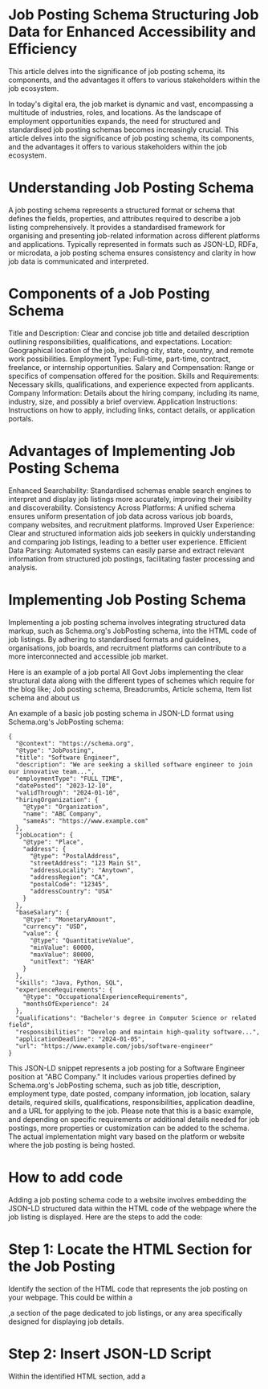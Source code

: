 # Job Posting Schema Structuring Job Data for Enhanced Accessibility and Efficiency
This article delves into the significance of job posting schema, its components, and the advantages it offers to various stakeholders within the job ecosystem.

In today's digital era, the job market is dynamic and vast, encompassing a multitude of industries, roles, and locations. As the landscape of employment opportunities expands, the need for structured and standardised job posting schemas becomes increasingly crucial. This article delves into the significance of job posting schema, its components, and the advantages it offers to various stakeholders within the job ecosystem.

# Understanding Job Posting Schema
A job posting schema represents a structured format or schema that defines the fields, properties, and attributes required to describe a job listing comprehensively. It provides a standardised framework for organising and presenting job-related information across different platforms and applications. Typically represented in formats such as JSON-LD, RDFa, or microdata, a job posting schema ensures consistency and clarity in how job data is communicated and interpreted.

# Components of a Job Posting Schema
Title and Description: Clear and concise job title and detailed description outlining responsibilities, qualifications, and expectations.
Location: Geographical location of the job, including city, state, country, and remote work possibilities.
Employment Type: Full-time, part-time, contract, freelance, or internship opportunities.
Salary and Compensation: Range or specifics of compensation offered for the position.
Skills and Requirements: Necessary skills, qualifications, and experience expected from applicants.
Company Information: Details about the hiring company, including its name, industry, size, and possibly a brief overview.
Application Instructions: Instructions on how to apply, including links, contact details, or application portals.

# Advantages of Implementing Job Posting Schema
Enhanced Searchability: Standardised schemas enable search engines to interpret and display job listings more accurately, improving their visibility and discoverability.
Consistency Across Platforms: A unified schema ensures uniform presentation of job data across various job boards, company websites, and recruitment platforms.
Improved User Experience: Clear and structured information aids job seekers in quickly understanding and comparing job listings, leading to a better user experience.
Efficient Data Parsing: Automated systems can easily parse and extract relevant information from structured job postings, facilitating faster processing and analysis.

# Implementing Job Posting Schema
Implementing a job posting schema involves integrating structured data markup, such as Schema.org's JobPosting schema, into the HTML code of job listings. By adhering to standardised formats and guidelines, organisations, job boards, and recruitment platforms can contribute to a more interconnected and accessible job market.

Here is an example of a job portal All Govt Jobs implementing the clear structural data along with the different types of schemes which require for the blog like; Job posting schema, Breadcrumbs, Article schema, Item list schema and about us

An example of a basic job posting schema in JSON-LD format using Schema.org's JobPosting schema:
```
{
  "@context": "https://schema.org",
  "@type": "JobPosting",
  "title": "Software Engineer",
  "description": "We are seeking a skilled software engineer to join our innovative team...",
  "employmentType": "FULL_TIME",
  "datePosted": "2023-12-10",
  "validThrough": "2024-01-10",
  "hiringOrganization": {
    "@type": "Organization",
    "name": "ABC Company",
    "sameAs": "https://www.example.com"
  },
  "jobLocation": {
    "@type": "Place",
    "address": {
      "@type": "PostalAddress",
      "streetAddress": "123 Main St",
      "addressLocality": "Anytown",
      "addressRegion": "CA",
      "postalCode": "12345",
      "addressCountry": "USA"
    }
  },
  "baseSalary": {
    "@type": "MonetaryAmount",
    "currency": "USD",
    "value": {
      "@type": "QuantitativeValue",
      "minValue": 60000,
      "maxValue": 80000,
      "unitText": "YEAR"
    }
  },
  "skills": "Java, Python, SQL",
  "experienceRequirements": {
    "@type": "OccupationalExperienceRequirements",
    "monthsOfExperience": 24
  },
  "qualifications": "Bachelor's degree in Computer Science or related field",
  "responsibilities": "Develop and maintain high-quality software...",
  "applicationDeadline": "2024-01-05",
  "url": "https://www.example.com/jobs/software-engineer"
}
```

This JSON-LD snippet represents a job posting for a Software Engineer position at "ABC Company." It includes various properties defined by Schema.org's JobPosting schema, such as job title, description, employment type, date posted, company information, job location, salary details, required skills, qualifications, responsibilities, application deadline, and a URL for applying to the job.
Please note that this is a basic example, and depending on specific requirements or additional details needed for job postings, more properties or customization can be added to the schema. The actual implementation might vary based on the platform or website where the job posting is being hosted.

# How to add code 

Adding a job posting schema code to a website involves embedding the JSON-LD structured data within the HTML code of the webpage where the job listing is displayed. Here are the steps to add the code:

# Step 1: Locate the HTML Section for the Job Posting
Identify the section of the HTML code that represents the job posting on your webpage. This could be within a <div>,a section of the page dedicated to job listings, or any area specifically designed for displaying job details.

# Step 2: Insert JSON-LD Script
Within the identified HTML section, add a <script> tag containing the JSON-LD structured data. For example:
```
<div class="job-posting">
  <!-- Other job posting details and content -->

  <script type="application/ld+json">
    {
      "@context": "https://schema.org",
      "@type": "JobPosting",
      "title": "Software Engineer",
      "description": "We are seeking a skilled software engineer to join our innovative team...",
      // ... (insert the entire JSON-LD snippet here)
    }
  </script>
</div>
```
Ensure that the JSON-LD code snippet is placed within the <script> tag and that it accurately represents the job details.
# Step 3: Validate the Markup
After adding the JSON-LD script, it's essential to validate the structured data to ensure it complies with Schema.org standards. Use Google's Structured Data Testing Tool (https://search.google.com/structured-data/testing-tool/) or other similar tools to check for any errors or warnings in the markup.
# Step 4: Test and Monitor
Once the structured data is added and validated, test the webpage (https://validator.schema.org/ )to ensure the job posting schema is properly displayed and recognized by search engines or other applications. Monitor the search engine results to verify if the job details are being presented correctly.
# Note:
Modify the JSON-LD snippet with actual job details such as title, description, company information, salary, location, etc.
Ensure that the JSON-LD script is placed within the HTML structure of the webpage and that it accurately represents the job posting.

Source: [The Tech Show Blog](https://www.yourtechshow.com/2024/01/job-posting-schema-structuring-job-data.html), Posted by Rohit Gatla
